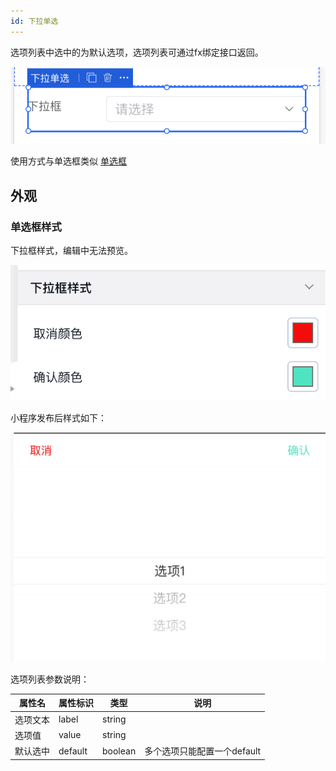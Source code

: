```yaml
---
id: 下拉单选
---
```


选项列表中选中的为默认选项，选项列表可通过fx绑定接口返回。


![image.png](/img/移动应用/组件/select-1.png)


使用方式与单选框类似 [单选框](./单选框)


## 外观

### 单选框样式

下拉框样式，编辑中无法预览。

![image.png](/img/移动应用/组件/select-2.png)

小程序发布后样式如下：

![image.png](/img/移动应用/组件/select-3.png)





选项列表参数说明：

| 属性名  | 属性标识                   | 类型     | 说明|
| -----  | ------------------------- | ------- | --- |  
| 选项文本    | label                    | string  | 
| 选项值  | value                  | string  | 
| 默认选中 | default                | boolean | 多个选项只能配置一个default
